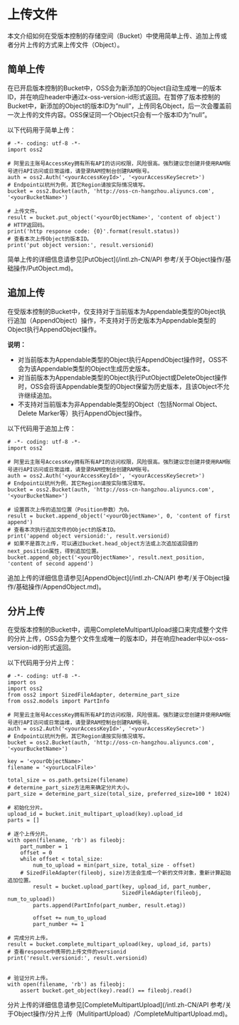 # 上传文件

本文介绍如何在受版本控制的存储空间（Bucket）中使用简单上传、追加上传或者分片上传的方式来上传文件（Object）。

## 简单上传

在已开启版本控制的Bucket中，OSS会为新添加的Object自动生成唯一的版本ID，并在响应header中通过x-oss-version-id形式返回。在暂停了版本控制的Bucket中，新添加的Object的版本ID为“null”，上传同名Object，后一次会覆盖前一次上传的文件内容。OSS保证同一个Object只会有一个版本ID为“null”。

以下代码用于简单上传：

```
# -*- coding: utf-8 -*-
import oss2

# 阿里云主账号AccessKey拥有所有API的访问权限，风险很高。强烈建议您创建并使用RAM账号进行API访问或日常运维，请登录RAM控制台创建RAM账号。
auth = oss2.Auth('<yourAccessKeyId>', '<yourAccessKeySecret>')
# Endpoint以杭州为例，其它Region请按实际情况填写。
bucket = oss2.Bucket(auth, 'http://oss-cn-hangzhou.aliyuncs.com', '<yourBucketName>')

# 上传文件。
result = bucket.put_object('<yourObjectName>', 'content of object')
# HTTP返回码。
print('http response code: {0}'.format(result.status))
# 查看本次上传Object的版本ID。
print('put object version:', result.versionid)
```

简单上传的详细信息请参见[PutObject](/intl.zh-CN/API 参考/关于Object操作/基础操作/PutObject.md)。

## 追加上传

在受版本控制的Bucket中，仅支持对于当前版本为Appendable类型的Object执行追加（AppendObject）操作，不支持对于历史版本为Appendable类型的Object执行AppendObject操作。

**说明：**

-   对当前版本为Appendable类型的Object执行AppendObject操作时，OSS不会为该Appendable类型的Object生成历史版本。
-   对当前版本为Appendable类型的Object执行PutObject或DeleteObject操作时，OSS会将该Appendable类型的Object保留为历史版本，且该Object不允许继续追加。
-   不支持对当前版本为非Appendable类型的Object（包括Normal Object、Delete Marker等）执行AppendObject操作。

以下代码用于追加上传：

```
# -*- coding: utf-8 -*-
import oss2

# 阿里云主账号AccessKey拥有所有API的访问权限，风险很高。强烈建议您创建并使用RAM账号进行API访问或日常运维，请登录RAM控制台创建RAM账号。
auth = oss2.Auth('<yourAccessKeyId>', '<yourAccessKeySecret>')
# Endpoint以杭州为例，其它Region请按实际情况填写。
bucket = oss2.Bucket(auth, 'http://oss-cn-hangzhou.aliyuncs.com', '<yourBucketName>')

# 设置首次上传的追加位置（Position参数）为0。
result = bucket.append_object('<yourObjectName>', 0, 'content of first append')
# 查看本次执行追加文件的Object的版本ID。
print('append object versionid:', result.versionid)
# 如果不是首次上传，可以通过bucket.head_object方法或上次追加返回值的next_position属性，得到追加位置。
bucket.append_object('<yourObjectName>', result.next_position, 'content of second append')
```

追加上传的详细信息请参见[AppendObject](/intl.zh-CN/API 参考/关于Object操作/基础操作/AppendObject.md)。

## 分片上传

在受版本控制的Bucket中，调用CompleteMultipartUpload接口来完成整个文件的分片上传，OSS会为整个文件生成唯一的版本ID，并在响应header中以x-oss-version-id的形式返回。

以下代码用于分片上传：

```
# -*- coding: utf-8 -*-
import os
import oss2
from oss2 import SizedFileAdapter, determine_part_size
from oss2.models import PartInfo

# 阿里云主账号AccessKey拥有所有API的访问权限，风险很高。强烈建议您创建并使用RAM账号进行API访问或日常运维，请登录RAM控制台创建RAM账号。
auth = oss2.Auth('<yourAccessKeyId>', '<yourAccessKeySecret>')
# Endpoint以杭州为例，其它Region请按实际情况填写。
bucket = oss2.Bucket(auth, 'http://oss-cn-hangzhou.aliyuncs.com', '<yourBucketName>')

key = '<yourObjectName>'
filename = '<yourLocalFile>'

total_size = os.path.getsize(filename)
# determine_part_size方法用来确定分片大小。
part_size = determine_part_size(total_size, preferred_size=100 * 1024)

# 初始化分片。
upload_id = bucket.init_multipart_upload(key).upload_id
parts = []

# 逐个上传分片。
with open(filename, 'rb') as fileobj:
    part_number = 1
    offset = 0
    while offset < total_size:
        num_to_upload = min(part_size, total_size - offset)
    # SizedFileAdapter(fileobj, size)方法会生成一个新的文件对象，重新计算起始追加位置。
        result = bucket.upload_part(key, upload_id, part_number,
                                    SizedFileAdapter(fileobj, num_to_upload))
        parts.append(PartInfo(part_number, result.etag))

        offset += num_to_upload
        part_number += 1

# 完成分片上传。
result = bucket.complete_multipart_upload(key, upload_id, parts)
# 查看response中携带的上传文件的versionid
print('result.versionid:', result.versionid)


# 验证分片上传。
with open(filename, 'rb') as fileobj:
    assert bucket.get_object(key).read() == fileobj.read()
```

分片上传的详细信息请参见[CompleteMultipartUpload](/intl.zh-CN/API 参考/关于Object操作/分片上传（MulitipartUpload）/CompleteMultipartUpload.md)。

